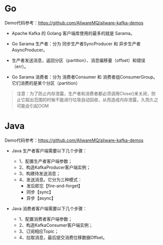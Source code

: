 # Go

Demo代码参考：https://github.com/AliwareMQ/aliware-kafka-demos

- Apache Kafka 的 Golang 客户端库使用的最多的就是 Sarama。



- Go Sarama 生产者：分为 同步生产者SyncProducer 和 异步生产者AsyncProducer。
- 生产者发送消息，返回分区（partition）、消息偏移量（offset）和错误（err）。



- Go Sarama 消费者：分为 消费者Consumer 和 消费者组ConsumerGroup。它们消费的是某个分区（partition）

> 注意：为了防止内存泄露，生产者和消费者都必须调用Close()来关闭，防止它超出范围的时候不能进行垃圾自动回收，从而造成内存泄露，久而久之可能会引起OOM

# Java

Demo代码参考：https://github.com/AliwareMQ/aliware-kafka-demos

- Java 生产者客户端需要以下几个步骤：
  - 1、配置生产者客户端参数；
  - 2、构造KafkaProducer客户端实例；
  - 3、构建待发送消息；
  - 4、发送消息。它分为三种模式：
    - 发后即忘【fire-and-forget】
    - 同步【sync】
    - 异步【async】



- Java 消费者客户端需要以下几个步骤：
  - 1、配置消费者客户端参数；
  - 2、构造KafkaConsumer客户端实例；
  - 3、订阅相应Topic；
  - 4、拉取消息，最后提交消费位移数据Offset。
